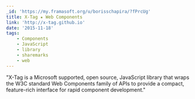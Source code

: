 ```yaml
---
_id: 'https://my.framasoft.org/u/borisschapira/?fPrcUg'
title: X-Tag ★ Web Components
link: 'http://x-tag.github.io'
date: '2015-11-18'
tags:
    - Components
    - JavaScript
    - library
    - sharemarks
    - web
---
```


<div class="markdown"><p>&quot;X-Tag is a Microsoft supported, open source, JavaScript library that wraps the W3C standard Web Components family of APIs to provide a compact, feature-rich interface for rapid component development.&quot;
</p></div>
